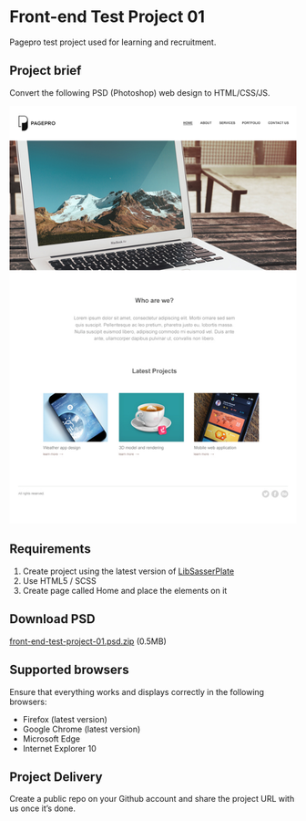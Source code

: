 Front-end Test Project 01
=========================
Pagepro test project used for learning and recruitment.

## Project brief
Convert the following PSD (Photoshop) web design to HTML/CSS/JS.


![Pagepro](front-end-test-project-01.jpg)

## Requirements
1. Create project using the latest version of [LibSasserPlate](https://github.com/Pagepro/libsasserplate)
2. Use HTML5 / SCSS
3. Create page called Home and place the elements on it


## Download PSD
[front-end-test-project-01.psd.zip](front-end-test-project-01.psd.zip?raw=true) (0.5MB)

## Supported browsers
Ensure that everything works and displays correctly in the following browsers:

- Firefox (latest version)
- Google Chrome (latest version)
- Microsoft Edge
- Internet Explorer 10

## Project Delivery
Create a public repo on your Github account and share the project URL with us once it’s done.